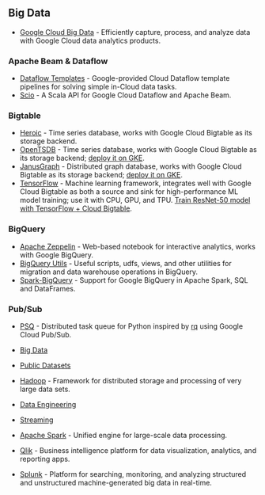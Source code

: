 ## Big Data

- [Google Cloud Big Data](https://cloud.google.com/products/big-data/) - Efficiently capture, process, and analyze data with Google Cloud data analytics products.

### Apache Beam & Dataflow

- [Dataflow Templates](https://github.com/GoogleCloudPlatform/DataflowTemplates) - Google-provided Cloud Dataflow template pipelines for solving simple in-Cloud data tasks.
- [Scio](https://github.com/spotify/scio) - A Scala API for Google Cloud Dataflow and Apache Beam.

### Bigtable

- [Heroic](https://github.com/spotify/heroic) - Time series database, works with Google Cloud Bigtable as its storage backend.
- [OpenTSDB](http://opentsdb.net/) - Time series database, works with Google Cloud Bigtable as its storage backend; [deploy it on GKE](https://cloud.google.com/solutions/opentsdb-cloud-platform).
- [JanusGraph](http://janusgraph.org/) - Distributed graph database, works with Google Cloud Bigtable as its storage backend; [deploy it on GKE](https://cloud.google.com/solutions/running-janusgraph-with-bigtable).
- [TensorFlow](https://www.tensorflow.org/) - Machine learning framework, integrates well with Google Cloud Bigtable as both a source and sink for high-performance ML model training; use it with CPU, GPU, and TPU. [Train ResNet-50 model with TensorFlow + Cloud Bigtable](https://cloud.google.com/tpu/docs/tutorials/bigtable-resnet).

### BigQuery

- [Apache Zeppelin](http://zeppelin.apache.org/) - Web-based notebook for interactive analytics, works with Google BigQuery.
- [BigQuery Utils](https://github.com/GoogleCloudPlatform/bigquery-utils) - Useful scripts, udfs, views, and other utilities for migration and data warehouse operations in BigQuery.
- [Spark-BigQuery](https://github.com/spotify/spark-bigquery) - Support for Google BigQuery in Apache Spark, SQL and DataFrames.

### Pub/Sub

- [PSQ](https://github.com/GoogleCloudPlatform/psq) - Distributed task queue for Python inspired by [rq](http://python-rq.org/) using Google Cloud Pub/Sub.

-   [Big Data](https://github.com/onurakpolat/awesome-bigdata#readme)
-   [Public Datasets](https://github.com/awesomedata/awesome-public-datasets#readme)
-   [Hadoop](https://github.com/youngwookim/awesome-hadoop#readme) - Framework for distributed storage and processing of very large data sets.
-   [Data Engineering](https://github.com/igorbarinov/awesome-data-engineering#readme)
-   [Streaming](https://github.com/manuzhang/awesome-streaming#readme)
-   [Apache Spark](https://github.com/awesome-spark/awesome-spark#readme) - Unified engine for large-scale data processing.
-   [Qlik](https://github.com/ambster-public/awesome-qlik#readme) - Business intelligence platform for data visualization, analytics, and reporting apps.
-   [Splunk](https://github.com/sduff/awesome-splunk#readme) - Platform for searching, monitoring, and analyzing structured and unstructured machine-generated big data in real-time.